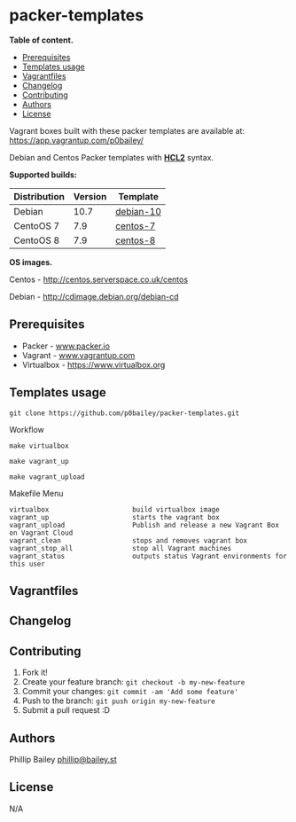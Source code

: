 # packer-templates

**Table of content.**

<!-- toc -->

- [Prerequisites](#prerequisites)
- [Templates usage](#templates-usage)
- [Vagrantfiles](#vagrantfiles)
- [Changelog](#changelog)
- [Contributing](#contributing)
- [Authors](#authors)
- [License](#license)

<!-- tocstop -->

Vagrant boxes built with these packer templates are available at: https://app.vagrantup.com/p0bailey/


Debian and  Centos Packer templates with **[HCL2](https://bailey.st/2020/11/01/packer-virtualbox-builder-from-json-to-hcl.html)** syntax.

**Supported builds:**


|  Distribution | Version  | Template   |
|---|---|---|
| Debian  |   10.7|  [debian-10](debian-10)   |
|  CentoOS 7 | 7.9 |  [centos-7](centos-7)   |
|  CentoOS 8 | 7.9 |  [centos-8](centos-8)   |


**OS images.**

Centos - http://centos.serverspace.co.uk/centos

Debian - http://cdimage.debian.org/debian-cd

## Prerequisites

* Packer - www.packer.io
* Vagrant - www.vagrantup.com
* Virtualbox - https://www.virtualbox.org

## Templates usage

`git clone https://github.com/p0bailey/packer-templates.git`

Workflow

`make virtualbox`

`make vagrant_up`

`make vagrant_upload`


Makefile Menu
```
virtualbox                     build virtualbox image
vagrant_up                     starts the vagrant box
vagrant_upload                 Publish and release a new Vagrant Box on Vagrant Cloud
vagrant_clean                  stops and removes vagrant box
vagrant_stop_all               stop all Vagrant machines
vagrant_status                 outputs status Vagrant environments for this user
```

## Vagrantfiles



## Changelog

## Contributing

1. Fork it!
2. Create your feature branch: `git checkout -b my-new-feature`
3. Commit your changes: `git commit -am 'Add some feature'`
4. Push to the branch: `git push origin my-new-feature`
5. Submit a pull request :D



## Authors

Phillip Bailey <phillip@bailey.st>

## License

N/A
